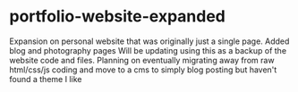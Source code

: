 # portfolio-website-expanded
Expansion on personal website that was originally just a single page. Added blog and photography pages
Will be updating using this as a backup of the website code and files.
Planning on eventually migrating away from raw html/css/js coding and move to a cms to simply blog posting but haven't found a theme I like
